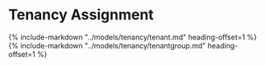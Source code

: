 # Tenancy Assignment

{%
    include-markdown "../models/tenancy/tenant.md"
    heading-offset=1
%}
{%
    include-markdown "../models/tenancy/tenantgroup.md"
    heading-offset=1
%}
